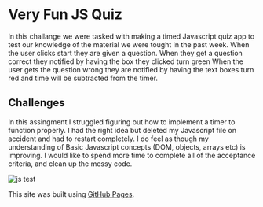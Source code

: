 # Very Fun JS Quiz
In this challange we were tasked with making a timed Javascript quiz app to test our knowledge of the material we were tought in the past week.
When the user clicks start they are given a question. When they get a question correct they notified by having the box they clicked turn green
When the user gets the question wrong they are notified by having the text boxes turn red and time will be subtracted from the timer.

## Challenges
In this assingment I struggled figuring out how to implement a timer to function properly. I had the right idea but deleted my Javascript file on accident and had to restart completely. I do feel as though my understanding of Basic Javascript concepts (DOM, objects, arrays etc) is improving. I would like to spend more time to complete all of the acceptance criteria, and clean up the messy code. 

![js test](https://user-images.githubusercontent.com/119081622/235556416-6a56493a-bc39-4b71-a2e0-af2391a86ba6.png)


This site was built using [GitHub Pages](https://pages.github.com/).
